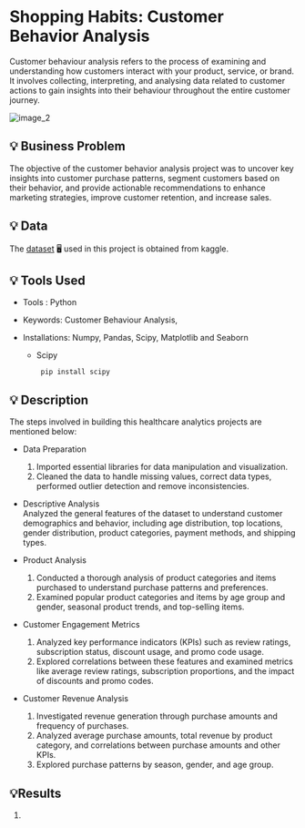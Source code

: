 # Shopping Habits: Customer Behavior Analysis

Customer behaviour analysis refers to the process of examining and understanding how customers interact with your product, service, or brand.
It involves collecting, interpreting, and analysing data related to customer actions to gain insights into their behaviour throughout the entire customer journey.

![image_2](https://github.com/user-attachments/assets/8abcc272-f473-49e0-a199-9ed98b15e79c)

## 💡 Business Problem
The objective of the customer behavior analysis project was to uncover key insights into customer purchase patterns, segment customers based on their behavior, and provide actionable recommendations to enhance marketing strategies, improve customer retention, and increase sales.

## 💡 Data
The [dataset](https://www.kaggle.com/datasets/zeesolver/consumer-behavior-and-shopping-habits-dataset/data?select=shopping_behavior_updated.csv) :desktop_computer: used in this project is obtained from kaggle.

## 💡 Tools Used
* Tools : Python
* Keywords: Customer Behaviour Analysis,  
* Installations: Numpy, Pandas, Scipy, Matplotlib and Seaborn
  <ul>
  <li>Scipy</li>
  
       pip install scipy
</ul>
  
## 💡 Description 
The steps involved in building this healthcare analytics projects are mentioned below:

* Data Preparation
  1. Imported essential libraries for data manipulation and visualization.
  2. Cleaned the data to handle missing values, correct data types, performed outlier detection and remove inconsistencies.
     
* Descriptive Analysis
<br> Analyzed the general features of the dataset to understand customer demographics and behavior, including age distribution, top locations, gender distribution, product categories, payment methods, and shipping types.

* Product Analysis
  1. Conducted a thorough analysis of product categories and items purchased to understand purchase patterns and preferences.
  2. Examined popular product categories and items by age group and gender, seasonal product trends, and top-selling items.

* Customer Engagement Metrics
  1. Analyzed key performance indicators (KPIs) such as review ratings, subscription status, discount usage, and promo code usage.
  2. Explored correlations between these features and examined metrics like average review ratings, subscription proportions, and the impact of discounts and promo codes.

* Customer Revenue Analysis
  1. Investigated revenue generation through purchase amounts and frequency of purchases.
  2. Analyzed average purchase amounts, total revenue by product category, and correlations between purchase amounts and other KPIs.
  3. Explored purchase patterns by season, gender, and age group.
   
 ## 💡Results

 1. 
